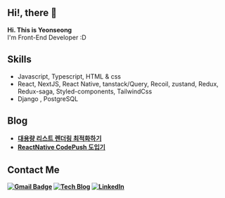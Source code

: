 ## <strong> Hi!, there 👋</strong>

 <strong>Hi. This is Yeonseong</strong> <br/>
 I'm Front-End Developer :D
 
 
 ## <strong> Skills </strong>
  - Javascript, Typescript, HTML & css
  - React, NextJS, React Native, tanstack/Query, Recoil, zustand, Redux, Redux-saga, Styled-components, TailwindCss 
  - Django , PostgreSQL


## <strong>Blog<strong>
- [대용량 리스트 렌더링 최적화하기](https://leeyeonseong.github.io/tech-blog/articles/react-virtualized/)
- [ReactNative CodePush 도입기](https://leeyeonseong.github.io/tech-blog/articles/react-native-codepush/)

## <strong>Contact Me </strong>

[![Gmail Badge](https://img.shields.io/badge/Gmail-d14836?style=flat-square&logo=Gmail&logoColor=white&link=mailto:snugyun01@gmail.com)](mailto:dustjd1535@gmail.com)
[![Tech Blog](https://img.shields.io/badge/Tech%20Blog-black?style=flat&logo=Git&logoColor=181717)](https://leeyeonseong.github.io/tech-blog/)
[![LinkedIn](https://img.shields.io/badge/LinkedIn-blue?style=flat-square&logo=LinkedIn&logoColor=white)](https://www.linkedin.com/in/leeys1535/)

 
 <br/>
